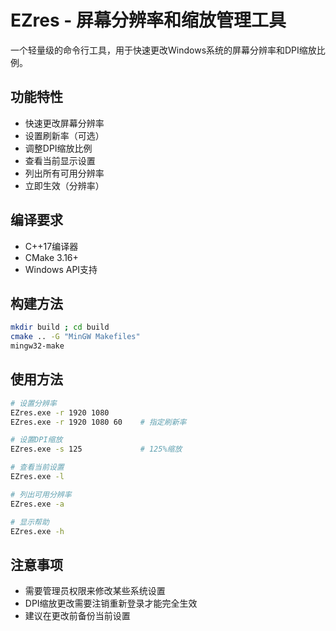 # EZres - 屏幕分辨率和缩放管理工具

一个轻量级的命令行工具，用于快速更改Windows系统的屏幕分辨率和DPI缩放比例。

## 功能特性

- 快速更改屏幕分辨率
- 设置刷新率（可选）
- 调整DPI缩放比例
- 查看当前显示设置
- 列出所有可用分辨率
- 立即生效（分辨率）

## 编译要求

- C++17编译器
- CMake 3.16+
- Windows API支持

## 构建方法

```bash
mkdir build ; cd build
cmake .. -G "MinGW Makefiles"
mingw32-make
```

## 使用方法

```bash
# 设置分辨率
EZres.exe -r 1920 1080
EZres.exe -r 1920 1080 60    # 指定刷新率

# 设置DPI缩放
EZres.exe -s 125             # 125%缩放

# 查看当前设置
EZres.exe -l

# 列出可用分辨率
EZres.exe -a

# 显示帮助
EZres.exe -h
```

## 注意事项

- 需要管理员权限来修改某些系统设置
- DPI缩放更改需要注销重新登录才能完全生效
- 建议在更改前备份当前设置
